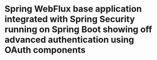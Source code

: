 # Spring WebFlux base application integrated with Spring Security running on Spring Boot showing off advanced authentication using OAuth components
<img src="../screenshots/3.1.png" alt="" align="center">  
  
<img src="../screenshots/3.3.png" alt="" align="center">  

<img src="../screenshots/3.3.png" alt="" align="center">  

<img src="../screenshots/3.4.png" alt="" align="center">  

<img src="../screenshots/3.5.png" alt="" align="center">  

<img src="../screenshots/3.6.png" alt="" align="center">  
  
<img src="../screenshots/3.7.png" alt="" align="center">  

<img src="../screenshots/3.8.png" alt="" align="center">  

<img src="../screenshots/3.9.png" alt="" align="center">  

<img src="../screenshots/3.10.png" alt="" align="center">  

<img src="../screenshots/3.11.png" alt="" align="center">  
  
<img src="../screenshots/3.12.png" alt="" align="center">  
